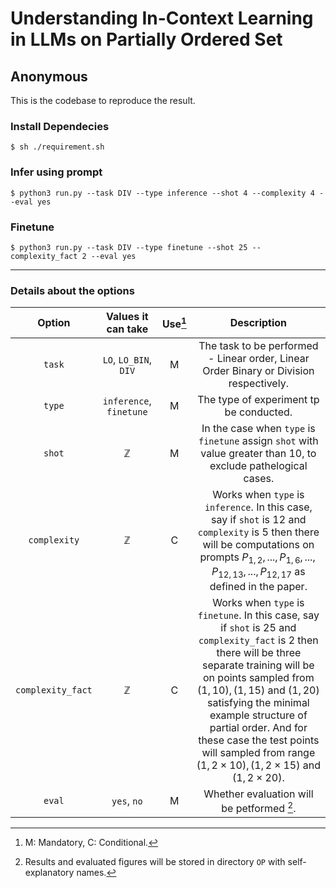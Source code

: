 
# Understanding In-Context Learning in LLMs on Partially Ordered Set
## Anonymous 

This is the codebase to reproduce the result.


### Install Dependecies
`$ sh ./requirement.sh`

### Infer using prompt
`$ python3 run.py --task DIV --type inference --shot 4 --complexity 4 --eval yes`

### Finetune
`$ python3 run.py --task DIV --type finetune --shot 25 --complexity_fact 2 --eval yes`

---

### Details about the options

|       Option      |    Values it can take   | Use[^1] |                                                                                                                                                                                          Description                                                                                                                                                                                          |
|:-----------------:|:-----------------------:|:-------:|:---------------------------------------------------------------------------------------------------------------------------------------------------------------------------------------------------------------------------------------------------------------------------------------------------------------------------------------------------------------------------------------------:|
|       `task`      |  `LO`, `LO_BIN`, `DIV`  |    M    | The task to be performed - Linear order, Linear Order Binary or Division respectively.                                                                                                                                                                                                                                                                                                        |
|       `type`      | `inference`, `finetune` |    M    | The type of experiment tp be conducted.                                                                                                                                                                                                                                                                                                                                                       |
|       `shot`      |       $\mathbb{Z}$      |    M    | In the case when `type` is `finetune` assign `shot` with value greater than $10$, to exclude pathelogical cases.                                                                                                                                                                                                                                                                              |
|    `complexity`   |       $\mathbb{Z}$      |    C    | Works when `type` is `inference`. In this case, say if `shot` is $12$  and `complexity` is $5$ then there will be computations on prompts $P_{1,2}, ... ,P_{1,6}, ..., P_{12,13}, ... ,P_{12,17}$ as defined in the paper.                                                                                                                                                                    |
| `complexity_fact` |       $\mathbb{Z}$      |    C    | Works when `type` is `finetune`. In this case, say if `shot` is $25$  and `complexity_fact` is $2$ then there will be three separate training will be on points sampled from $(1, 10), (1, 15)$ and $(1, 20)$ satisfying the minimal example structure of partial order. And for these case the test points will sampled from range $(1, 2\times 10), (1, 2\times 15)$ and $(1, 2\times 20)$. |
|       `eval`      |       `yes`, `no`       |    M    | Whether evaluation will be petformed [^2].                                                                                                                                                                                                                                                                                                                                                    |

[^1]: M: Mandatory, C: Conditional.
[^2]: Results and evaluated figures will be stored in directory  `OP` with self-explanatory names.
